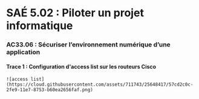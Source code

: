 # SAÉ 5.02 : Piloter un projet informatique
###  AC33.06 : Sécuriser l’environnement numérique d’une application
#### Trace 1 : Configuration d'access list sur les routeurs Cisco


``![access list](https://cloud.githubusercontent.com/assets/711743/25648417/57cd2c0c-2fe9-11e7-8753-b60ea2656faf.png)``

